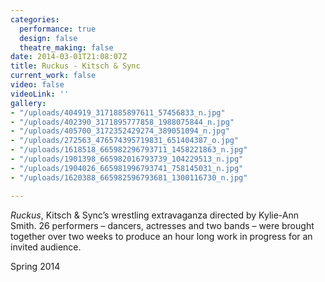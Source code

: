 ```yaml
---
categories:
  performance: true
  design: false
  theatre_making: false
date: 2014-03-01T21:08:07Z
title: Ruckus - Kitsch & Sync
current_work: false
video: false
videoLink: ''
gallery:
- "/uploads/404919_3171885897611_57456833_n.jpg"
- "/uploads/402390_3171895777858_1988075844_n.jpg"
- "/uploads/405700_3172352429274_389051094_n.jpg"
- "/uploads/272563_476574395719831_651404387_o.jpg"
- "/uploads/1618518_665982296793711_1458221863_n.jpg"
- "/uploads/1901398_665982016793739_104229513_n.jpg"
- "/uploads/1904026_665981996793741_758145031_n.jpg"
- "/uploads/1620388_665982596793681_1300116730_n.jpg"

---
```

_Ruckus_, Kitsch & Sync’s wrestling extravaganza directed by Kylie-Ann Smith. 26 performers – dancers, actresses and two bands – were brought together over two weeks to produce an hour long work in progress for an invited audience.

Spring 2014
